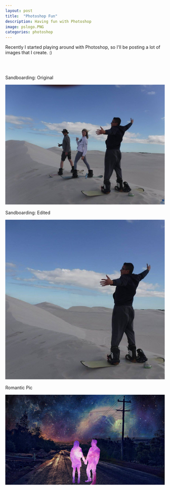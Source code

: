 ```yaml
---
layout: post
title:  "Photoshop Fun"
description: Having fun with Photoshop
image: pslogo.PNG
categories: photoshop
---
```


Recently I started playing around with Photoshop, so I'll be posting a lot of images that I create. :)

<br/>
<br/>



<div class="preview">
	<p class="text-center">Sandboarding: Original</p>
	<img src="../img/desert.jpg">
	<p class="text-center">Sandboarding: Edited</p>
	<img src="../img/self.jpg">
	<p class="text-center">Romantic Pic</p>
	<img src="../img/couple.jpg">
</div>

